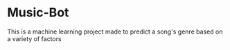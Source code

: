 # Music-Bot
This is a machine learning project made to predict a song's genre based on a variety of factors
